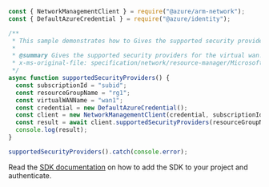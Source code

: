 ```javascript
const { NetworkManagementClient } = require("@azure/arm-network");
const { DefaultAzureCredential } = require("@azure/identity");

/**
 * This sample demonstrates how to Gives the supported security providers for the virtual wan.
 *
 * @summary Gives the supported security providers for the virtual wan.
 * x-ms-original-file: specification/network/resource-manager/Microsoft.Network/stable/2021-05-01/examples/VirtualWanSupportedSecurityProviders.json
 */
async function supportedSecurityProviders() {
  const subscriptionId = "subid";
  const resourceGroupName = "rg1";
  const virtualWANName = "wan1";
  const credential = new DefaultAzureCredential();
  const client = new NetworkManagementClient(credential, subscriptionId);
  const result = await client.supportedSecurityProviders(resourceGroupName, virtualWANName);
  console.log(result);
}

supportedSecurityProviders().catch(console.error);
```

Read the [SDK documentation](https://github.com/Azure/azure-sdk-for-js/blob/%40azure%2Farm-network_27.0.0/sdk/network/arm-network/README.md) on how to add the SDK to your project and authenticate.

